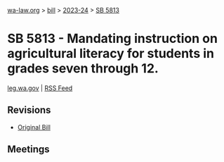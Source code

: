 [wa-law.org](/) > [bill](/bill/) > [2023-24](/bill/2023-24/) > [SB 5813](/bill/2023-24/sb/5813/)

# SB 5813 - Mandating instruction on agricultural literacy for students in grades seven through 12.
[leg.wa.gov](https://app.leg.wa.gov/billsummary?BillNumber=5813&Year=2023&Initiative=false) | [RSS Feed](./rss.xml)

## Revisions
* [Original Bill](1/)

## Meetings